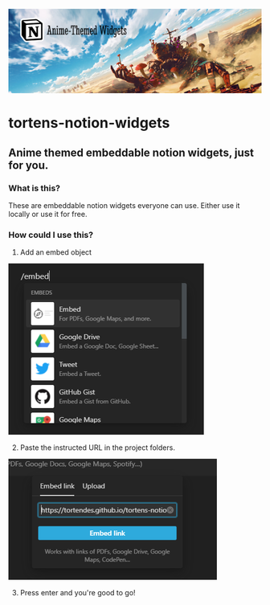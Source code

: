 ![thumbnail](/assets/thumbnail.png)

# tortens-notion-widgets
## Anime themed embeddable notion widgets, just for you.

### What is this?
These are embeddable notion widgets everyone can use. Either use it locally or use it for free.

### How could I use this?
1. Add an embed object

  ![Example](/assets/ins-embed.png)
  
2. Paste the instructed URL in the project folders.

  ![Example](/assets/ins-embed-1.png)
  
3. Press enter and you're good to go!
